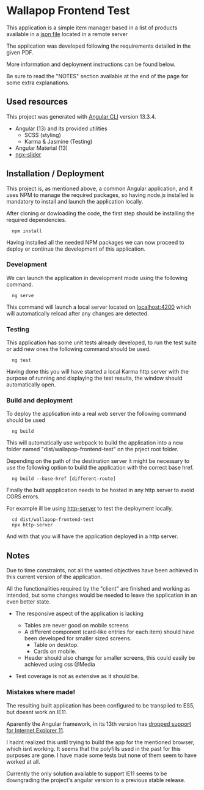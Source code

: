 # Wallapop Frontend Test

This application is a simple item manager based in a list of products available in a [json file](https://frontend-tech-test-data.s3.eu-west-1.amazonaws.com/items.json) located in a remote server

The application was developed following the requirements detailed in the given PDF.

More information and deployment instructions can be found below. 

Be sure to read the "NOTES" section available at the end of the page for some extra explanations.

## Used resources

This project was generated with [Angular CLI](https://github.com/angular/angular-cli) version 13.3.4.

- Angular (13) and its provided utilities
  - SCSS (styling)
  - Karma & Jasmine (Testing)
- Angular Material (13)
- [ngx-slider](https://angular-slider.github.io/ngx-slider/)

## Installation / Deployment

This project is, as mentioned above, a common Angular application, and it uses NPM to manage the required packages, so having node.js installed is mandatory to install and launch the application locally.

After cloning or dowloading the code, the first step should be installing the required dependencies.

```
  npm install
```

Having installed all the needed NPM packages we can now proceed to deploy or continue the development of this application.

### Development

We can launch the application in development mode using the following command.

```
  ng serve
```
This command will launch a local server located on [localhost:4200](http://localhost:4200/) which will automatically reload after any changes are detected.

### Testing

This application has some unit tests already developed, to run the test suite or add new ones the following command should be used.

```
  ng test
```
Having done this you will have started a local Karma http server with the purpose of running and displaying the test results, the window should automatically open.

### Build and deployment

To deploy the application into a real web server the following command should be used

```
  ng build
```

This will automatically use webpack to build the application into a new folder named "dist/wallapop-frontend-test" on the prject root folder.

Depending on the path of the destination server it might be necessary to use the following option to build the application with the correct base href.

```
  ng build --base-href [different-route]
```

Finally the built appplication needs to be hosted in any http server to avoid CORS errors.

For example ill be using [http-server](https://www.npmjs.com/package/http-server) to test the deployment locally.

```
  cd dist/wallapop-frontend-test
  npx http-server
```

And with that you will have the application deployed in a http server.

## Notes

Due to time constraints, not all the wanted objectives have been achieved in this current version of the application.

All the functionalities required by the "client" are finished and working as intended, but some changes would be needed to leave the application in an even better state.

- The responsive aspect of the application is lacking
  - Tables are never good on mobile screens
  - A different component (card-like entries for each item) should have been developed for smaller sized screens.
    - Table on desktop.
    - Cards on mobile.
  - Header should also change for smaller screens, this could easily be achieved using css @Media
  
- Test coverage is not as extensive as it should be.

### Mistakes where made!

The resulting built application has been configured to be transpiled to ES5, but doesnt work on IE11.

Aparently the Angular framework, in its 13th version has [dropped support for Internet Explorer 11](https://blog.angular.io/angular-v13-is-now-available-cce66f7bc296#:~:text=enabled%20by%20Ivy.-,End%20of%20IE11%20support,-We%20heard%20your).

I hadnt realized this until trying to build the app for the mentioned browser, which isnt working. It seems that the polyfills used in the past for this purposes are gone. I have made some tests but none of them seem to have worked at all.

Currently the only solution available to support IE11 seems to be downgrading the project's angular version to a previous stable release.
